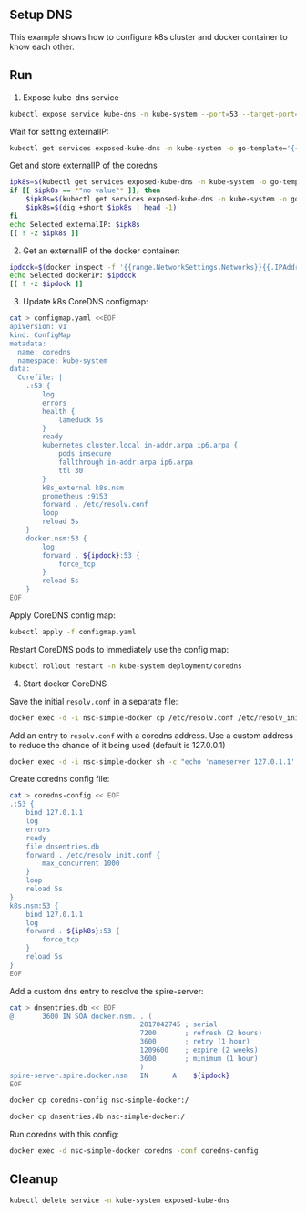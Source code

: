 ## Setup DNS

This example shows how to configure k8s cluster and docker container to know each other.

## Run

1. Expose kube-dns service

```bash
kubectl expose service kube-dns -n kube-system --port=53 --target-port=53 --protocol=TCP --name=exposed-kube-dns --type=LoadBalancer
```

Wait for setting externalIP:
```bash
kubectl get services exposed-kube-dns -n kube-system -o go-template='{{index (index (index (index .status "loadBalancer") "ingress") 0) "ip"}}'
```

Get and store externalIP of the coredns
```bash
ipk8s=$(kubectl get services exposed-kube-dns -n kube-system -o go-template='{{index (index (index (index .status "loadBalancer") "ingress") 0) "ip"}}')
if [[ $ipk8s == *"no value"* ]]; then
    $ipk8s=$(kubectl get services exposed-kube-dns -n kube-system -o go-template='{{index (index (index (index .status "loadBalancer") "ingress") 0) "hostname"}}')
    $ipk8s=$(dig +short $ipk8s | head -1)
fi
echo Selected externalIP: $ipk8s
[[ ! -z $ipk8s ]]
```

2. Get an externalIP of the docker container:
```bash
ipdock=$(docker inspect -f '{{range.NetworkSettings.Networks}}{{.IPAddress}}{{end}}' nsc-simple-docker)
echo Selected dockerIP: $ipdock
[[ ! -z $ipdock ]]
```

3. Update k8s CoreDNS configmap:

```bash
cat > configmap.yaml <<EOF
apiVersion: v1
kind: ConfigMap
metadata:
  name: coredns
  namespace: kube-system
data:
  Corefile: |
    .:53 {
        log
        errors
        health {
            lameduck 5s
        }
        ready
        kubernetes cluster.local in-addr.arpa ip6.arpa {
            pods insecure
            fallthrough in-addr.arpa ip6.arpa
            ttl 30
        }
        k8s_external k8s.nsm
        prometheus :9153
        forward . /etc/resolv.conf
        loop
        reload 5s
    }
    docker.nsm:53 {
        log
        forward . ${ipdock}:53 {
            force_tcp
        }
        reload 5s
    }
EOF
```

Apply CoreDNS config map:

```bash
kubectl apply -f configmap.yaml
```

Restart CoreDNS pods to immediately use the config map:
```bash
kubectl rollout restart -n kube-system deployment/coredns
```

4. Start docker CoreDNS

Save the initial `resolv.conf` in a separate file:
```bash
docker exec -d -i nsc-simple-docker cp /etc/resolv.conf /etc/resolv_init.conf
```

Add an entry to `resolv.conf` with a coredns address.
Use a custom address to reduce the chance of it being used (default is 127.0.0.1)
```bash
docker exec -d -i nsc-simple-docker sh -c "echo 'nameserver 127.0.1.1' > /etc/resolv.conf"
```

Create coredns config file:
```bash
cat > coredns-config << EOF
.:53 {
    bind 127.0.1.1
    log
    errors
    ready
    file dnsentries.db
    forward . /etc/resolv_init.conf {
        max_concurrent 1000
    }
    loop
    reload 5s
}
k8s.nsm:53 {
    bind 127.0.1.1
    log
    forward . ${ipk8s}:53 {
        force_tcp
    }
    reload 5s
}
EOF
```

Add a custom dns entry to resolve the spire-server:
```bash
cat > dnsentries.db << EOF
@       3600 IN SOA docker.nsm. . (
                                2017042745 ; serial
                                7200       ; refresh (2 hours)
                                3600       ; retry (1 hour)
                                1209600    ; expire (2 weeks)
                                3600       ; minimum (1 hour)
                                )
spire-server.spire.docker.nsm   IN      A    ${ipdock}
EOF
```

```bash
docker cp coredns-config nsc-simple-docker:/
```

```bash
docker cp dnsentries.db nsc-simple-docker:/
```

Run coredns with this config:

```bash
docker exec -d nsc-simple-docker coredns -conf coredns-config
```

## Cleanup

```bash
kubectl delete service -n kube-system exposed-kube-dns
```

